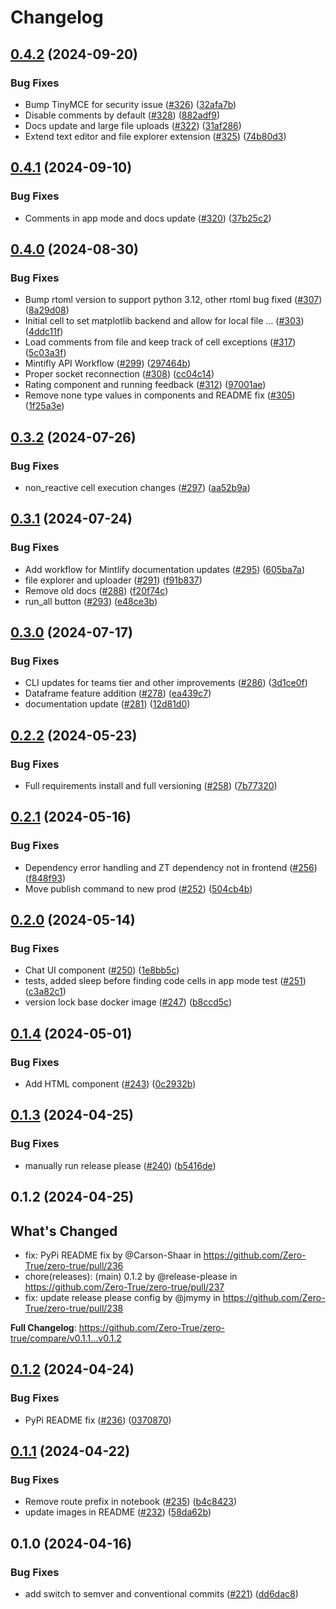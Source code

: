 # Changelog

## [0.4.2](https://github.com/Zero-True/zero-true/compare/v0.4.1...v0.4.2) (2024-09-20)


### Bug Fixes

* Bump TinyMCE for security issue ([#326](https://github.com/Zero-True/zero-true/issues/326)) ([32afa7b](https://github.com/Zero-True/zero-true/commit/32afa7b1c4e9d42854a854845226715d9e180408))
* Disable comments by default ([#328](https://github.com/Zero-True/zero-true/issues/328)) ([882adf9](https://github.com/Zero-True/zero-true/commit/882adf953aa20ec12a9712d3aee28add827e3dd2))
* Docs update and large file uploads ([#322](https://github.com/Zero-True/zero-true/issues/322)) ([31af286](https://github.com/Zero-True/zero-true/commit/31af2866d229e69e0b50bb05181165a3fe264e3a))
* Extend text editor and file explorer extension ([#325](https://github.com/Zero-True/zero-true/issues/325)) ([74b80d3](https://github.com/Zero-True/zero-true/commit/74b80d3b946e7c6272a1f361f9975aa61d021db4))

## [0.4.1](https://github.com/Zero-True/zero-true/compare/v0.4.0...v0.4.1) (2024-09-10)


### Bug Fixes

* Comments in app mode and docs update ([#320](https://github.com/Zero-True/zero-true/issues/320)) ([37b25c2](https://github.com/Zero-True/zero-true/commit/37b25c294b2f7ab563a5d708c6a36f88240ba918))

## [0.4.0](https://github.com/Zero-True/zero-true/compare/v0.3.2...v0.4.0) (2024-08-30)


### Bug Fixes

* Bump rtoml version to support python 3.12, other rtoml bug fixed ([#307](https://github.com/Zero-True/zero-true/issues/307)) ([8a29d08](https://github.com/Zero-True/zero-true/commit/8a29d080233d46e2191c269e539c1f1b7f387ee2))
* Initial cell to set matplotlib backend and allow for local file … ([#303](https://github.com/Zero-True/zero-true/issues/303)) ([4ddc11f](https://github.com/Zero-True/zero-true/commit/4ddc11ffcb4cd7b53a022b10e28f0f480fa60701))
* Load comments from file and keep track of cell exceptions ([#317](https://github.com/Zero-True/zero-true/issues/317)) ([5c03a3f](https://github.com/Zero-True/zero-true/commit/5c03a3fdf7e88aa95508c97505b883ddf0e17ce8))
* Mintifly API Workflow  ([#299](https://github.com/Zero-True/zero-true/issues/299)) ([297464b](https://github.com/Zero-True/zero-true/commit/297464b321b9dd0850d0c2992c88158c6a67bdf0))
* Proper socket reconnection ([#308](https://github.com/Zero-True/zero-true/issues/308)) ([cc04c14](https://github.com/Zero-True/zero-true/commit/cc04c14d5cbcfea40033a15494fb4b095976de61))
* Rating component and running feedback ([#312](https://github.com/Zero-True/zero-true/issues/312)) ([97001ae](https://github.com/Zero-True/zero-true/commit/97001aea83208b4eb3bc1f9f1e05645baa5caaa8))
* Remove none type values in components and README fix ([#305](https://github.com/Zero-True/zero-true/issues/305)) ([1f25a3e](https://github.com/Zero-True/zero-true/commit/1f25a3e6b72b1c93f90c473fbb8c4b8b691ee5c2))

## [0.3.2](https://github.com/Zero-True/zero-true/compare/v0.3.1...v0.3.2) (2024-07-26)


### Bug Fixes

* non_reactive cell execution changes ([#297](https://github.com/Zero-True/zero-true/issues/297)) ([aa52b9a](https://github.com/Zero-True/zero-true/commit/aa52b9ab5e8d0c0b28651d2083fc14e93c859f9f))

## [0.3.1](https://github.com/Zero-True/zero-true/compare/v0.3.0...v0.3.1) (2024-07-24)


### Bug Fixes

* Add workflow for Mintlify documentation updates ([#295](https://github.com/Zero-True/zero-true/issues/295)) ([605ba7a](https://github.com/Zero-True/zero-true/commit/605ba7a6cc7ca40427effddd4d29f4b5ed354080))
* file explorer and uploader ([#291](https://github.com/Zero-True/zero-true/issues/291)) ([f91b837](https://github.com/Zero-True/zero-true/commit/f91b8378279278da57518544efde557f630d324f))
* Remove old docs ([#288](https://github.com/Zero-True/zero-true/issues/288)) ([f20f74c](https://github.com/Zero-True/zero-true/commit/f20f74cabab2c9884eca6d2e8df108ebf061afe0))
* run_all button ([#293](https://github.com/Zero-True/zero-true/issues/293)) ([e48ce3b](https://github.com/Zero-True/zero-true/commit/e48ce3bf13e182e81a3b76d3fc45c1b67160d987))

## [0.3.0](https://github.com/Zero-True/zero-true/compare/v0.2.2...v0.3.0) (2024-07-17)


### Bug Fixes

* CLI updates for teams tier and other improvements ([#286](https://github.com/Zero-True/zero-true/issues/286)) ([3d1ce0f](https://github.com/Zero-True/zero-true/commit/3d1ce0fc93f207ad144e3f5d0592015f613b882c))
* Dataframe feature addition ([#278](https://github.com/Zero-True/zero-true/issues/278)) ([ea439c7](https://github.com/Zero-True/zero-true/commit/ea439c79c1f6aaee963e6665686f96f71236e3a7))
* documentation update ([#281](https://github.com/Zero-True/zero-true/issues/281)) ([12d81d0](https://github.com/Zero-True/zero-true/commit/12d81d0067843de37ec087e85227064b5c7e982e))

## [0.2.2](https://github.com/Zero-True/zero-true/compare/v0.2.1...v0.2.2) (2024-05-23)


### Bug Fixes

* Full requirements install and full versioning ([#258](https://github.com/Zero-True/zero-true/issues/258)) ([7b77320](https://github.com/Zero-True/zero-true/commit/7b773200dd9bf7cd16d3cae68a60ad360b5b9887))

## [0.2.1](https://github.com/Zero-True/zero-true/compare/v0.2.0...v0.2.1) (2024-05-16)


### Bug Fixes

* Dependency error handling and ZT dependency not in frontend ([#256](https://github.com/Zero-True/zero-true/issues/256)) ([f848f93](https://github.com/Zero-True/zero-true/commit/f848f93bcbeef93458392a7b4cfa7f03f7374af2))
* Move publish command to new prod ([#252](https://github.com/Zero-True/zero-true/issues/252)) ([504cb4b](https://github.com/Zero-True/zero-true/commit/504cb4b4f515ca98d7b9c782da379afc396c86c6))

## [0.2.0](https://github.com/Zero-True/zero-true/compare/v0.1.4...v0.2.0) (2024-05-14)


### Bug Fixes

* Chat UI component ([#250](https://github.com/Zero-True/zero-true/issues/250)) ([1e8bb5c](https://github.com/Zero-True/zero-true/commit/1e8bb5caecad24af899bda97e1480b56c1bf5162))
* tests, added sleep before finding code cells in app mode test ([#251](https://github.com/Zero-True/zero-true/issues/251)) ([c3a82c1](https://github.com/Zero-True/zero-true/commit/c3a82c13f6e4eab295146acfa88f7e1874826c77))
* version lock base docker image ([#247](https://github.com/Zero-True/zero-true/issues/247)) ([b8ccd5c](https://github.com/Zero-True/zero-true/commit/b8ccd5ce74d020b18308c9af6a7cddd381f7bb14))

## [0.1.4](https://github.com/Zero-True/zero-true/compare/v0.1.3...v0.1.4) (2024-05-01)


### Bug Fixes

* Add HTML component ([#243](https://github.com/Zero-True/zero-true/issues/243)) ([0c2932b](https://github.com/Zero-True/zero-true/commit/0c2932b76cd6620e56bbbada986a9d60733e8edc))

## [0.1.3](https://github.com/Zero-True/zero-true/compare/v0.1.2...v0.1.3) (2024-04-25)


### Bug Fixes

* manually run release please ([#240](https://github.com/Zero-True/zero-true/issues/240)) ([b5416de](https://github.com/Zero-True/zero-true/commit/b5416de88dfd1f9cb3f0eea2d88866b18ac70feb))

## 0.1.2 (2024-04-25)

## What's Changed
* fix: PyPi README fix by @Carson-Shaar in https://github.com/Zero-True/zero-true/pull/236
* chore(releases): (main)  0.1.2 by @release-please in https://github.com/Zero-True/zero-true/pull/237
* fix: update release please config by @jmymy in https://github.com/Zero-True/zero-true/pull/238


**Full Changelog**: https://github.com/Zero-True/zero-true/compare/v0.1.1...v0.1.2

## [0.1.2](https://github.com/Zero-True/zero-true/compare/v0.1.1...v0.1.2) (2024-04-24)


### Bug Fixes

* PyPi README fix ([#236](https://github.com/Zero-True/zero-true/issues/236)) ([0370870](https://github.com/Zero-True/zero-true/commit/037087019aff78444ebe8ee6e7fc379de2aa2c80))

## [0.1.1](https://github.com/Zero-True/zero-true/compare/v0.1.0...v0.1.1) (2024-04-22)


### Bug Fixes

* Remove route prefix in notebook ([#235](https://github.com/Zero-True/zero-true/issues/235)) ([b4c8423](https://github.com/Zero-True/zero-true/commit/b4c8423e3a9fbc959e5dbf4292ff5dfa5129e64c))
* update images in README ([#232](https://github.com/Zero-True/zero-true/issues/232)) ([58da62b](https://github.com/Zero-True/zero-true/commit/58da62b4f061c52a08943f462924c66c98505482))

## 0.1.0 (2024-04-16)


### Bug Fixes

* add switch to semver and conventional commits ([#221](https://github.com/Zero-True/zero-true/issues/221)) ([dd6dac8](https://github.com/Zero-True/zero-true/commit/dd6dac87f9e0ecf9903b755ec88c0d605ad007ce))
